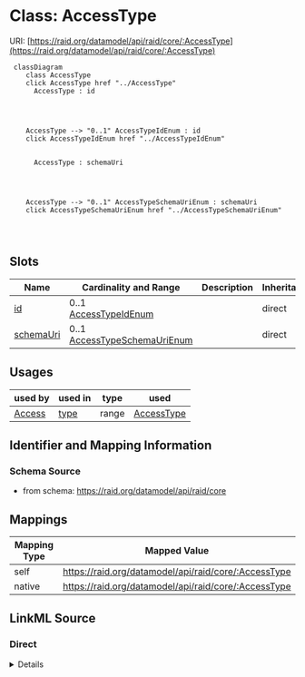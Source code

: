 

# Class: AccessType



URI: [https://raid.org/datamodel/api/raid/core/:AccessType](https://raid.org/datamodel/api/raid/core/:AccessType)






```mermaid
 classDiagram
    class AccessType
    click AccessType href "../AccessType"
      AccessType : id
        
          
    
    
    AccessType --> "0..1" AccessTypeIdEnum : id
    click AccessTypeIdEnum href "../AccessTypeIdEnum"

        
      AccessType : schemaUri
        
          
    
    
    AccessType --> "0..1" AccessTypeSchemaUriEnum : schemaUri
    click AccessTypeSchemaUriEnum href "../AccessTypeSchemaUriEnum"

        
      
```




<!-- no inheritance hierarchy -->


## Slots

| Name | Cardinality and Range | Description | Inheritance |
| ---  | --- | --- | --- |
| [id](id.md) | 0..1 <br/> [AccessTypeIdEnum](AccessTypeIdEnum.md) |  | direct |
| [schemaUri](schemaUri.md) | 0..1 <br/> [AccessTypeSchemaUriEnum](AccessTypeSchemaUriEnum.md) |  | direct |





## Usages

| used by | used in | type | used |
| ---  | --- | --- | --- |
| [Access](Access.md) | [type](type.md) | range | [AccessType](AccessType.md) |






## Identifier and Mapping Information







### Schema Source


* from schema: https://raid.org/datamodel/api/raid/core




## Mappings

| Mapping Type | Mapped Value |
| ---  | ---  |
| self | https://raid.org/datamodel/api/raid/core/:AccessType |
| native | https://raid.org/datamodel/api/raid/core/:AccessType |







## LinkML Source

<!-- TODO: investigate https://stackoverflow.com/questions/37606292/how-to-create-tabbed-code-blocks-in-mkdocs-or-sphinx -->

### Direct

<details>
```yaml
name: AccessType
from_schema: https://raid.org/datamodel/api/raid/core
attributes:
  id:
    name: id
    from_schema: https://raid.org/datamodel/api/raid/core
    domain_of:
    - ClosedRaid
    - Id
    - Contributor
    - Organisation
    - RelatedRaid
    - RelatedObject
    - AlternateIdentifier
    - Owner
    - RegistrationAgency
    - TitleType
    - DescriptionType
    - AccessType
    - ContributorPosition
    - ContributorRole
    - OrganisationRole
    - RelatedRaidType
    - RelatedObjectType
    - RelatedObjectCategory
    - Language
    - Subject
    - SpatialCoverage
    - TraditionalKnowledgeLabel
    range: AccessTypeIdEnum
  schemaUri:
    name: schemaUri
    from_schema: https://raid.org/datamodel/api/raid/core
    domain_of:
    - Id
    - Contributor
    - Organisation
    - RelatedObject
    - Owner
    - RegistrationAgency
    - TitleType
    - DescriptionType
    - AccessType
    - ContributorPosition
    - ContributorRole
    - OrganisationRole
    - RelatedRaidType
    - RelatedObjectType
    - RelatedObjectCategory
    - Language
    - Subject
    - SpatialCoverage
    - TraditionalKnowledgeLabel
    range: AccessTypeSchemaUriEnum

```
</details>

### Induced

<details>
```yaml
name: AccessType
from_schema: https://raid.org/datamodel/api/raid/core
attributes:
  id:
    name: id
    from_schema: https://raid.org/datamodel/api/raid/core
    alias: id
    owner: AccessType
    domain_of:
    - ClosedRaid
    - Id
    - Contributor
    - Organisation
    - RelatedRaid
    - RelatedObject
    - AlternateIdentifier
    - Owner
    - RegistrationAgency
    - TitleType
    - DescriptionType
    - AccessType
    - ContributorPosition
    - ContributorRole
    - OrganisationRole
    - RelatedRaidType
    - RelatedObjectType
    - RelatedObjectCategory
    - Language
    - Subject
    - SpatialCoverage
    - TraditionalKnowledgeLabel
    range: AccessTypeIdEnum
  schemaUri:
    name: schemaUri
    from_schema: https://raid.org/datamodel/api/raid/core
    alias: schemaUri
    owner: AccessType
    domain_of:
    - Id
    - Contributor
    - Organisation
    - RelatedObject
    - Owner
    - RegistrationAgency
    - TitleType
    - DescriptionType
    - AccessType
    - ContributorPosition
    - ContributorRole
    - OrganisationRole
    - RelatedRaidType
    - RelatedObjectType
    - RelatedObjectCategory
    - Language
    - Subject
    - SpatialCoverage
    - TraditionalKnowledgeLabel
    range: AccessTypeSchemaUriEnum

```
</details>